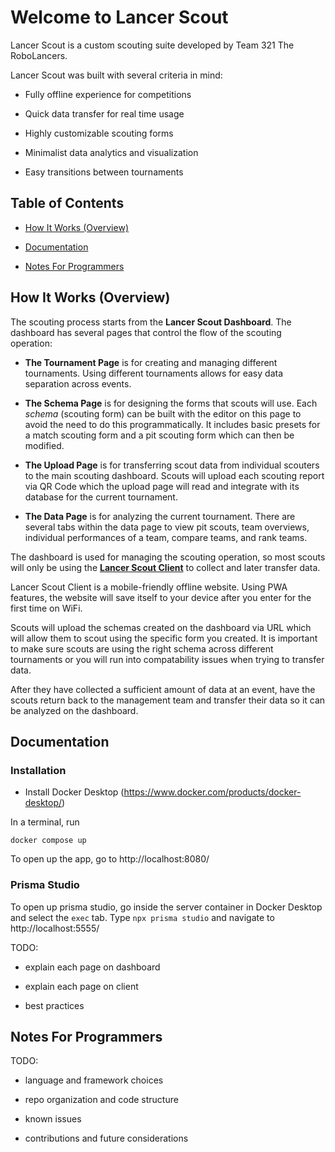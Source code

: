 # Welcome to Lancer Scout

Lancer Scout is a custom scouting suite developed by Team 321 The RoboLancers.

Lancer Scout was built with several criteria in mind:

 - Fully offline experience for competitions

 - Quick data transfer for real time usage

 - Highly customizable scouting forms

 - Minimalist data analytics and visualization

 - Easy transitions between tournaments

## Table of Contents

 - [How It Works (Overview)](#how-it-works-(overview))

 - [Documentation](#documentation)

 - [Notes For Programmers](#notes-for-programmers)

## How It Works (Overview)

The scouting process starts from the **Lancer Scout Dashboard**. The dashboard has several pages that control the flow of the scouting operation:

 - **The Tournament Page** is for creating and managing different tournaments. Using different tournaments allows for easy data separation across events.

 - **The Schema Page** is for designing the forms that scouts will use. Each *schema* (scouting form) can be built with the editor on this page to avoid the need to do this programmatically. It includes basic presets for a match scouting form and a pit scouting form which can then be modified.

 - **The Upload Page** is for transferring scout data from individual scouters to the main scouting dashboard. Scouts will upload each scouting report via QR Code which the upload page will read and integrate with its database for the current tournament.

 - **The Data Page** is for analyzing the current tournament. There are several tabs within the data page to view pit scouts, team overviews, individual performances of a team, compare teams, and rank teams.

The dashboard is used for managing the scouting operation, so most scouts will only be using the **[Lancer Scout Client](https://lancer-scout-321.vercel.app/)** to collect and later transfer data.

Lancer Scout Client is a mobile-friendly offline website. Using PWA features, the website will save itself to your device after you enter for the first time on WiFi.

Scouts will upload the schemas created on the dashboard via URL which will allow them to scout using the specific form you created. It is important to make sure scouts are using the right schema across different tournaments or you will run into compatability issues when trying to transfer data.

After they have collected a sufficient amount of data at an event, have the scouts return back to the management team and transfer their data so it can be analyzed on the dashboard.

## Documentation

### Installation

- Install Docker Desktop (https://www.docker.com/products/docker-desktop/)

In a terminal, run

`docker compose up`

To open up the app, go to http://localhost:8080/

### Prisma Studio

To open up prisma studio, go inside the server container in Docker Desktop
and select the `exec` tab. Type `npx prisma studio` and navigate to http://localhost:5555/

TODO:

 - explain each page on dashboard

 - explain each page on client

 - best practices

## Notes For Programmers

TODO:

 - language and framework choices

 - repo organization and code structure

 - known issues

 - contributions and future considerations
